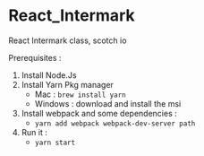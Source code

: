 # React_Intermark
React Intermark class, scotch io 

Prerequisites : 
1.  Install Node.Js
2.  Install Yarn Pkg manager
      -  Mac : `brew install yarn`
      -  Windows : download and install the msi
3.  Install webpack and some dependencies :   
      -  `yarn add webpack webpack-dev-server path`
4. Run it :  
      -  `yarn start` 
